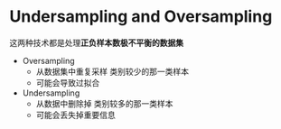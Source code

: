 # Undersampling and Oversampling

这两种技术都是处理**正负样本数极不平衡的数据集**

- Oversampling
  - 从数据集中重复采样 类别较少的那一类样本
  - 可能会导致过拟合
- Undersampling
  - 从数据中删除掉 类别较多的那一类样本
  - 可能会丢失掉重要信息